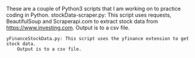 These are a couple of Python3 scripts that I am working on to practice coding in Python.
    stockData-scraper.py: This script uses requests, BeautifulSoup and Scraperapi.com to extract
        stock data from https://www.investing.com.
        Output is to a csv file.

    yFinanceStockData.py: This script uses the yfinance extension to get stock data.
        Output is to a csv file.